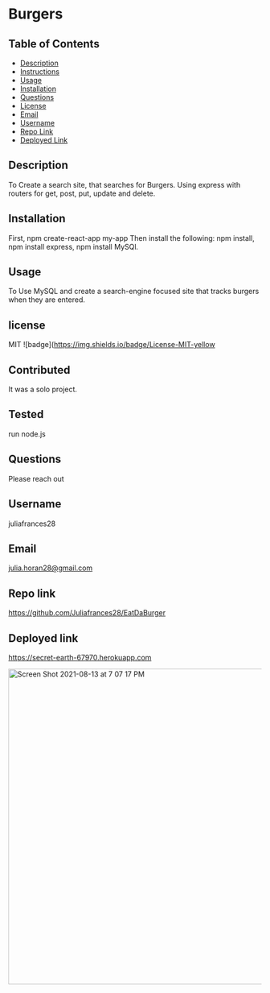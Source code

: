 
# Burgers


## Table of Contents

 * [Description](#Description)
 * [Instructions](#Instructions)
 * [Usage](#Usage)
 * [Installation](#Installation)
 * [Questions](#Questions)
 * [License](#License)
 * [Email](#Email)
 * [Username](#Username)
 * [Repo Link](#Repolink)
 * [Deployed Link](#Deployedlink)
 

## Description
To Create a search site, that searches for Burgers. Using express with routers for get, post, put, update and delete. 

## Installation
First, npm create-react-app my-app Then install the following: npm install, npm install express, npm install MySQl. 

## Usage
To Use MySQL and create a search-engine focused site that tracks burgers when they are entered. 

## license
MIT ![badge](https://img.shields.io/badge/License-MIT-yellow

## Contributed
It was a solo project.

## Tested
run node.js

## Questions
Please reach out

## Username
juliafrances28

## Email
julia.horan28@gmail.com

## Repo link
https://github.com/Juliafrances28/EatDaBurger

## Deployed link
https://secret-earth-67970.herokuapp.com

<img width="627" alt="Screen Shot 2021-08-13 at 7 07 17 PM" src="https://user-images.githubusercontent.com/67694214/129426005-635e164a-f81c-4f10-9cfd-5f46998770e4.png">




